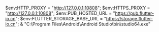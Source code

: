 $env:HTTP_PROXY = "http://127.0.0.1:10808"; $env:HTTPS_PROXY = "http://127.0.0.1:10808"; $env:PUB_HOSTED_URL = "https://pub.flutter-io.cn";
  $env:FLUTTER_STORAGE_BASE_URL = "https://storage.flutter-io.cn"; & "C:\Program Files\Android\Android Studio\bin\studio64.exe"